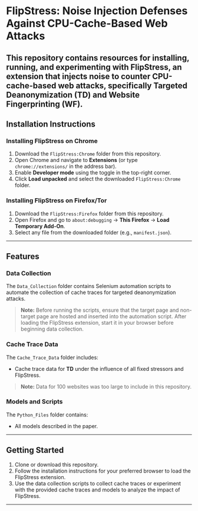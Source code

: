 # FlipStress: Noise Injection Defenses Against CPU-Cache-Based Web Attacks

This repository contains resources for installing, running, and experimenting with **FlipStress**, an extension that injects noise to counter CPU-cache-based web attacks, specifically Targeted Deanonymization (TD) and Website Fingerprinting (WF). 
---

## Installation Instructions

### Installing FlipStress on Chrome
1. Download the `FlipStress:Chrome` folder from this repository.
2. Open Chrome and navigate to **Extensions** (or type `chrome://extensions/` in the address bar).
3. Enable **Developer mode** using the toggle in the top-right corner.
4. Click **Load unpacked** and select the downloaded `FlipStress:Chrome` folder.

### Installing FlipStress on Firefox/Tor
1. Download the `FlipStress:Firefox` folder from this repository.
2. Open Firefox and go to `about:debugging` -> **This Firefox** -> **Load Temporary Add-On**.
3. Select any file from the downloaded folder (e.g., `manifest.json`).

---

## Features

### Data Collection
The `Data_Collection` folder contains Selenium automation scripts to automate the collection of cache traces for targeted deanonymization attacks.

> **Note:** Before running the scripts, ensure that the target page and non-target page are hosted and inserted into the automation script. After loading the FlipStress extension, start it in your browser before beginning data collection.

### Cache Trace Data
The `Cache_Trace_Data` folder includes:
- Cache trace data for **TD** under the influence of all fixed stressors and FlipStress.

> **Note:** Data for 100 websites was too large to include in this repository. 

### Models and Scripts
The `Python_Files` folder contains:
- All models described in the paper.
---

## Getting Started
1. Clone or download this repository.
2. Follow the installation instructions for your preferred browser to load the FlipStress extension.
3. Use the data collection scripts to collect cache traces or experiment with the provided cache traces and models to analyze the impact of FlipStress.

---


